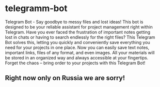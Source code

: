 # telegramm-bot
Telegram Bot - Say goodbye to messy files and lost ideas! This bot is designed to be your reliable assistant for project management right within Telegram. Have you ever faced the frustration of important notes getting lost in chats or having to search endlessly for the right files? This Telegram Bot solves this, letting you quickly and conveniently save everything you need for your projects in one place. Now you can easily save text notes, important links, files of any format, and even images. All your materials will be stored in an organized way and always accessible at your fingertips. Forget the chaos – bring order to your projects with this Telegram Bot!
## Right now only on Russia we are sorry!
